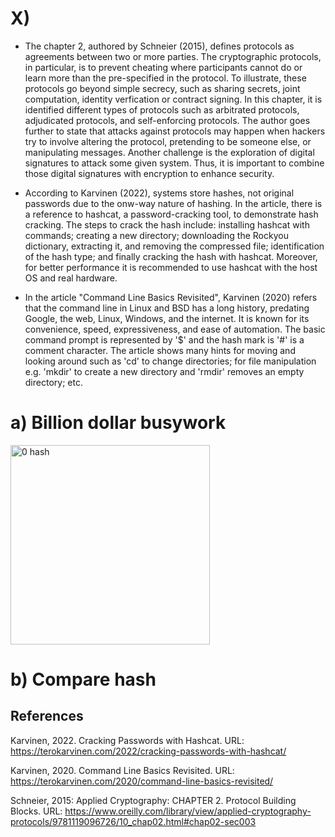# X)

- The chapter 2, authored by Schneier (2015), defines protocols as agreements between two or more parties. The cryptographic protocols, in particular, is to prevent cheating
where participants cannot do or learn more than the pre-specified in the protocol. To illustrate, these protocols go beyond simple secrecy, such as sharing secrets, joint
computation, identity verfication or contract signing.
In this chapter, it is identified different types of protocols such as arbitrated protocols, adjudicated protocols, and self-enforcing protocols.
The author goes further to state that attacks against protocols may happen when hackers try to involve altering the protocol, pretending to be someone else, or manipulating
messages. Another challenge is the exploration of digital signatures to attack some given system. Thus, it is important to combine those digital signatures with encryption
to enhance security.  

- According to Karvinen (2022), systems store hashes, not original passwords due to the onw-way nature of hashing. In the article, there is a reference to hashcat, a password-cracking tool, to demonstrate hash cracking. The steps to crack the hash include: installing hashcat with commands; creating a new directory; downloading the Rockyou dictionary, extracting it, and removing the compressed file; identification of the hash type; and finally cracking the hash with hashcat. Moreover, for better performance it is recommended to use hashcat with the host OS and real hardware.

- In the article "Command Line Basics Revisited", Karvinen (2020) refers that the command line in Linux and BSD has a long history, predating Google, the web, Linux, Windows, and the internet. It is known for its convenience, speed, expressiveness, and ease of automation. The basic command prompt is represented by '$' and the hash mark is '#' is a comment character. The article shows many hints for moving and looking around such as 'cd' to change directories; for file manipulation e.g. 'mkdir' to create a new directory and 'rmdir' removes an empty directory; etc.

# a) Billion dollar busywork

<img width="319" alt="0 hash" src="https://github.com/Student20231/Hello/assets/149126670/b39a8d99-502a-4bd3-9ed1-7e0440dffa48">



# b) Compare hash

## References
Karvinen, 2022. Cracking Passwords with Hashcat. URL: https://terokarvinen.com/2022/cracking-passwords-with-hashcat/

Karvinen, 2020. Command Line Basics Revisited. URL: https://terokarvinen.com/2020/command-line-basics-revisited/

Schneier, 2015: Applied Cryptography: CHAPTER 2. Protocol Building Blocks. 
URL: https://www.oreilly.com/library/view/applied-cryptography-protocols/9781119096726/10_chap02.html#chap02-sec003

